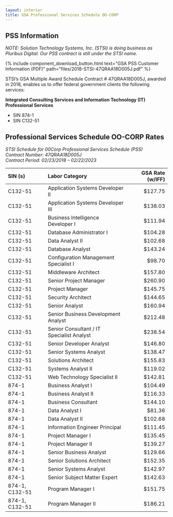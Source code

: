 ```yaml
---
layout: interior
title: GSA Professional Services Schedule OO-CORP
---
```


## PSS Information

_NOTE: Solution Technology Systems, Inc. (STSI) is doing business as Pluribus Digital. Our PSS contract is still under the STSI name._

{% include component_download_button.html
text="GSA PSS Customer Information (PDF)"
path="files/2018-STSI-47QRAA18D005J.pdf" %}

STSI’s GSA Multiple Award Schedule Contract # 47QRAA18D005J, awarded in 2018, enables us to offer federal government clients the following services:

**Integrated Consulting Services and Information Technology (IT) Professional Services**

* SIN 874-1
* SIN C132-51


## Professional Services Schedule OO-CORP Rates

_STSI Schedule for 00Corp Professional Services Schedule (PSS)<br/>
Contract Number: 47QRAA18D005J<br/>
Contract Period: 02/23/2018 – 02/22/2023_


| SIN (s) | Labor Category | GSA Rate (w/IFF) |
| :--- | :--- | ---: |
| C132-51 | Application Systems Developer II | $127.75 |
| C132-51 | Application Systems Developer III | $138.03 |
| C132-51 | Business Intelligence Developer I | $111.94 |
| C132-51 | Database Administrator I | $104.28 |
| C132-51 | Data Analyst II | $102.68 |
| C132-51 | Database Analyst | $143.24 |
| C132-51 | Configuration Management Specialist I | $98.70 |
| C132-51 | Middleware Architect | $157.80 |
| C132-51 | Senior Project Manager | $260.90 |
| C132-51 | Project Manager | $145.75 |
| C132-51 | Security Architect | $144.65 |
| C132-51 | Senior Analyst | $160.94 |
| C132-51 | Senior Business Development Analyst | $212.48 |
| C132-51 | Senior Consultant / IT Specialist Analyst | $238.54 |
| C132-51 | Senior Developer Analyst | $146.80 |
| C132-51 | Senior Systems Analyst | $138.47 |
| C132-51 | Solutions Architect | $155.83 |
| C132-51 | Systems Analyst II | $119.02 |
| C132-51 | Web Technology Specialist II | $142.81 |
| 874-1 | Business Analyst I | $104.49 |
| 874-1 | Business Analyst II | $116.33 |
| 874-1 | Business Consultant | $144.10 |
| 874-1 | Data Analyst I | $81.36 |
| 874-1 | Data Analyst II | $102.68 |
| 874-1 | Information Engineer Principal | $111.45 |
| 874-1 | Project Manager I | $135.45 |
| 874-1 | Project Manager II | $139.27 |
| 874-1 | Senior Business Analyst | $129.66 |
| 874-1 | Senior Solutions Architect | $152.35 |
| 874-1 | Senior Systems Analyst | $142.97 |
| 874-1 | Senior Subject Matter Expert | $142.63 |
| 874-1, C132-51 | Program Manager I | $151.75 |
| 874-1, C132-51 | Program Manager II | $186.21 |
